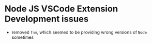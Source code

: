 # Node JS VSCode Extension Development issues

- removed `fnm`, which seemed to be providing wrong versions of `Node` sometimes
